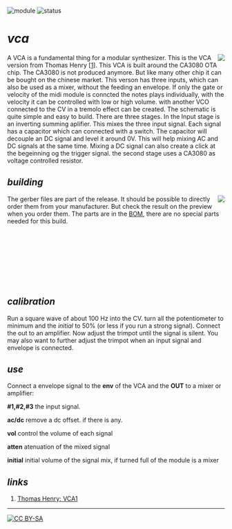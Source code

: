 ![module](https://img.shields.io/badge/module-VCA-yellow)
![status](https://img.shields.io/badge/status-working-green)

# *vca*

A VCA is a fundamental thing for a modular synthesizer. This is the VCA <a href="https://spielhuus.github.io/elektrophon/images/VCA-panel.jpg"><img align="right" src="https://spielhuus.github.io/elektrophon/images/VCA-title_tmb.jpg"></a> version from Thomas Henry \[[1][1]]\. This VCA is built around the CA3080 OTA chip. The CA3080 is not produced anymore. But like many other chip it can be bought on the chinese market. This verson has three inputs, which can also be used as a mixer, without the feeding an envelope.  If only the gate or velocity of the midi module is conncted the notes plays individually, with the velocity it can be controlled with low or high volume. with another VCO connected to the CV in a tremolo effect can be created.  The schematic is quite simple and easy to build. There are three stages. In the Input stage is an inverting summing aplifier. This mixes the three input signal. Each signal has a capacitor which can connected with a switch. The capacitor will decouple an DC signal and level it around 0V. This will help mixing AC and DC signals at the same time. Mixing a DC signal can also create a click at the begeinning og the trigger signal. the second stage uses a CA3080 as voltage controlled resistor.

## *building*
<a href="https://spielhuus.github.io/elektrophon/images/vca-1-logo-tmb.jpg"><img align="right" src="https://spielhuus.github.io/elektrophon/images/VCA-side_tmb.jpg"></a> The gerber files are part of the release. It should be possible to directly order them from your manufacturer. But check the result on the preview when you order them. The parts are in the [BOM](BOM.md), there are no special parts needed for this build. <br/><br/><br/><br/><br/><br/><br/><br/><br/>

## *calibration*

Run a square wave of about 100 Hz into the CV. turn all the potentiometer to minimum and the *initial* to 50% (or less if you run a strong signal). Connect the out to an amplifier. Now adjust the trimpot until the signal is silent. You may also want to further adjust the trimpot when an input signal and envelope is connected. 

## *use*

Connect a envelope signal to the **env** of the VCA and the **OUT** to a mixer or amplifier:

**#1,#2,#3** the input signal.

**ac/dc** remove a dc offset. if there is any.

**vol** control the volume of each signal

**atten** atenuation of the mixed signal

**initial** initial volume of the signal mix, if turned full of the module is a mixer

## *links*

1) [Thomas Henry: VCA1][1]

---
[![CC BY-SA](https://licensebuttons.net/l/by-sa/3.0/88x31.png)](https://creativecommons.org/licenses/by-sa/4.0/)

[1]: http://birthofasynth.com/Thomas_Henry/Pages/VCA-1.html
